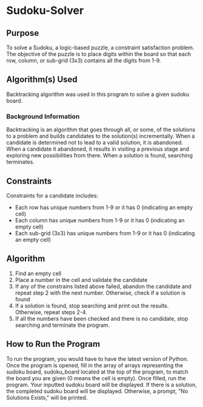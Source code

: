 # Sudoku-Solver
 
## Purpose 
To solve a Sudoku, a logic-based puzzle, a constraint satisfaction problem. The objective of the puzzle is to place digits within the board so that each row, column, or sub-grid (3x3) contains all the digits from 1-9.

## Algorithm(s) Used
Backtracking algorithm was used in this program to solve a given sudoku board. 

### Background Information
Backtracking is an algorithm that goes through all, or some, of the solutions to a problem and builds candidates to the solution(s) incrementally. When a candidate is determined not to lead to a valid solution, it is abandoned. When a candidate it abandoned, it results in visiting a previous stage and exploring new possibilities from there. When a solution is found, searching terminates.

## Constraints 
Constraints for a candidate includes:
<ul>
 <li>Each row has unique numbers from 1-9 or it has 0 (indicating an empty cell) </li>
 <li>Each column has unique numbers from 1-9 or it has 0 (indicating an empty cell) </li>
 <li>Each sub-grid (3x3) has unique numbers from 1-9 or it has 0 (indicating an empty cell) </li>
</ul>

## Algorithm
<ol>
 <li>Find an empty cell</li>
 <li>Place a number in the cell and validate the candidate</li> 
 <li>If any of the constrains listed above failed, abandon the candidate and repeat step 2 with the next number. Otherwise, check if a solution is found</li>
 <li>If a solution is found, stop searching and print out the results. Otherwise, repeat steps 2-4.</li>
 <li>If all the numbers have been checked and there is no candidate, stop searching and terminate the program.</li>
</ol>

## How to Run the Program
To run the program, you would have to have the latest version of Python. Once the program is opened, fill in the array of arrays representing the sudoku board, sudoku_board located at the top of the program, to match the board you are given (0 means the cell is empty). Once filled, run the program. Your inputted sudoku board will be displayed. If there is a solution, the completed sudoku board will be displayed. Otherwise, a prompt, "No Solutions Exists," will be printed.
